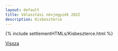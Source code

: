 ```yaml
---
layout: default
title: Választási névjegyzék 2022
description: Kisbeszterce
---
```


{% include settlementHTMLs/Kisbeszterce.html %}

[Vissza](../)